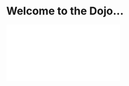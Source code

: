 <!DOCTYPE html>
  <html>
    <head>
      <h1>Welcome to the Dojo...</h1>
  </head>
  <body>
    <embed src="Eye of the Tiger.mp4"></embed>
